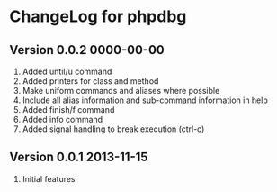 ChangeLog for phpdbg
====================

Version 0.0.2 0000-00-00
------------------------

1. Added until/u command
2. Added printers for class and method
3. Make uniform commands and aliases where possible
4. Include all alias information and sub-command information in help
5. Added finish/f command
6. Added info command
7. Added signal handling to break execution (ctrl-c)


Version 0.0.1 2013-11-15
------------------------

1. Initial features
